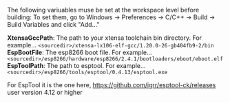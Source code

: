 The following variuables muse be set at the workspace level before
building:
To set them, go to
 Windows -> Preferences -> C/C++ -> Build -> Build Variables
and click "Add..."

**XtensaGccPath**: The path to your xtensa toolchain bin directory.  For example...
	`<sourcedir>/xtensa-lx106-elf-gcc/1.20.0-26-gb404fb9-2/bin`  
**EspBootFile**: The esp8266 boot file.  For example...
	`<sourcedir>/esp8266/hardware/esp8266/2.4.1/bootloaders/eboot/eboot.elf`  
**EspToolPath**: The path to esptool.  For example...  
	`<sourcedir>/esp8266/tools/esptool/0.4.13/esptool.exe`

For EspTool it is the one here, https://github.com/igrr/esptool-ck/releases user version 4.12 or higher
